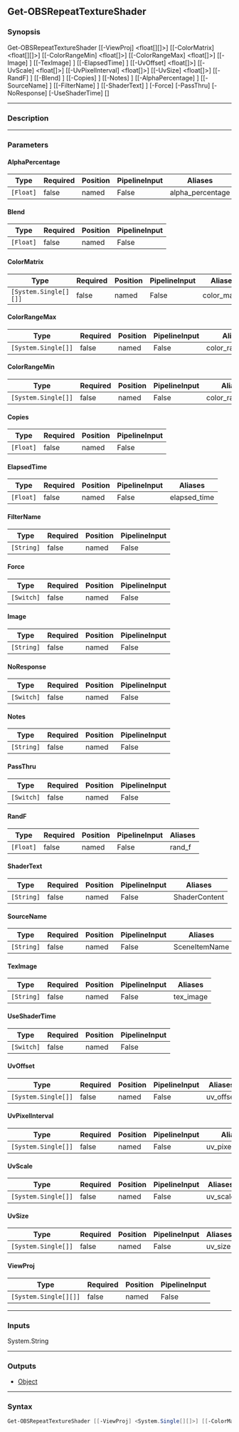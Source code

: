 Get-OBSRepeatTextureShader
--------------------------

### Synopsis
Get-OBSRepeatTextureShader [[-ViewProj] <float[][]>] [[-ColorMatrix] <float[][]>] [[-ColorRangeMin] <float[]>] [[-ColorRangeMax] <float[]>] [[-Image] <string>] [[-TexImage] <string>] [[-ElapsedTime] <float>] [[-UvOffset] <float[]>] [[-UvScale] <float[]>] [[-UvPixelInterval] <float[]>] [[-UvSize] <float[]>] [[-RandF] <float>] [[-Blend] <float>] [[-Copies] <float>] [[-Notes] <string>] [[-AlphaPercentage] <float>] [[-SourceName] <string>] [[-FilterName] <string>] [[-ShaderText] <string>] [-Force] [-PassThru] [-NoResponse] [-UseShaderTime] [<CommonParameters>]

---

### Description

---

### Parameters
#### **AlphaPercentage**

|Type     |Required|Position|PipelineInput|Aliases         |
|---------|--------|--------|-------------|----------------|
|`[Float]`|false   |named   |False        |alpha_percentage|

#### **Blend**

|Type     |Required|Position|PipelineInput|
|---------|--------|--------|-------------|
|`[Float]`|false   |named   |False        |

#### **ColorMatrix**

|Type                 |Required|Position|PipelineInput|Aliases     |
|---------------------|--------|--------|-------------|------------|
|`[System.Single[][]]`|false   |named   |False        |color_matrix|

#### **ColorRangeMax**

|Type               |Required|Position|PipelineInput|Aliases        |
|-------------------|--------|--------|-------------|---------------|
|`[System.Single[]]`|false   |named   |False        |color_range_max|

#### **ColorRangeMin**

|Type               |Required|Position|PipelineInput|Aliases        |
|-------------------|--------|--------|-------------|---------------|
|`[System.Single[]]`|false   |named   |False        |color_range_min|

#### **Copies**

|Type     |Required|Position|PipelineInput|
|---------|--------|--------|-------------|
|`[Float]`|false   |named   |False        |

#### **ElapsedTime**

|Type     |Required|Position|PipelineInput|Aliases     |
|---------|--------|--------|-------------|------------|
|`[Float]`|false   |named   |False        |elapsed_time|

#### **FilterName**

|Type      |Required|Position|PipelineInput|
|----------|--------|--------|-------------|
|`[String]`|false   |named   |False        |

#### **Force**

|Type      |Required|Position|PipelineInput|
|----------|--------|--------|-------------|
|`[Switch]`|false   |named   |False        |

#### **Image**

|Type      |Required|Position|PipelineInput|
|----------|--------|--------|-------------|
|`[String]`|false   |named   |False        |

#### **NoResponse**

|Type      |Required|Position|PipelineInput|
|----------|--------|--------|-------------|
|`[Switch]`|false   |named   |False        |

#### **Notes**

|Type      |Required|Position|PipelineInput|
|----------|--------|--------|-------------|
|`[String]`|false   |named   |False        |

#### **PassThru**

|Type      |Required|Position|PipelineInput|
|----------|--------|--------|-------------|
|`[Switch]`|false   |named   |False        |

#### **RandF**

|Type     |Required|Position|PipelineInput|Aliases|
|---------|--------|--------|-------------|-------|
|`[Float]`|false   |named   |False        |rand_f |

#### **ShaderText**

|Type      |Required|Position|PipelineInput|Aliases      |
|----------|--------|--------|-------------|-------------|
|`[String]`|false   |named   |False        |ShaderContent|

#### **SourceName**

|Type      |Required|Position|PipelineInput|Aliases      |
|----------|--------|--------|-------------|-------------|
|`[String]`|false   |named   |False        |SceneItemName|

#### **TexImage**

|Type      |Required|Position|PipelineInput|Aliases  |
|----------|--------|--------|-------------|---------|
|`[String]`|false   |named   |False        |tex_image|

#### **UseShaderTime**

|Type      |Required|Position|PipelineInput|
|----------|--------|--------|-------------|
|`[Switch]`|false   |named   |False        |

#### **UvOffset**

|Type               |Required|Position|PipelineInput|Aliases  |
|-------------------|--------|--------|-------------|---------|
|`[System.Single[]]`|false   |named   |False        |uv_offset|

#### **UvPixelInterval**

|Type               |Required|Position|PipelineInput|Aliases          |
|-------------------|--------|--------|-------------|-----------------|
|`[System.Single[]]`|false   |named   |False        |uv_pixel_interval|

#### **UvScale**

|Type               |Required|Position|PipelineInput|Aliases |
|-------------------|--------|--------|-------------|--------|
|`[System.Single[]]`|false   |named   |False        |uv_scale|

#### **UvSize**

|Type               |Required|Position|PipelineInput|Aliases|
|-------------------|--------|--------|-------------|-------|
|`[System.Single[]]`|false   |named   |False        |uv_size|

#### **ViewProj**

|Type                 |Required|Position|PipelineInput|
|---------------------|--------|--------|-------------|
|`[System.Single[][]]`|false   |named   |False        |

---

### Inputs
System.String

---

### Outputs
* [Object](https://learn.microsoft.com/en-us/dotnet/api/System.Object)

---

### Syntax
```PowerShell
Get-OBSRepeatTextureShader [[-ViewProj] <System.Single[][]>] [[-ColorMatrix] <System.Single[][]>] [[-ColorRangeMin] <System.Single[]>] [[-ColorRangeMax] <System.Single[]>] [[-Image] <String>] [[-TexImage] <String>] [[-ElapsedTime] <Float>] [[-UvOffset] <System.Single[]>] [[-UvScale] <System.Single[]>] [[-UvPixelInterval] <System.Single[]>] [[-UvSize] <System.Single[]>] [[-RandF] <Float>] [[-Blend] <Float>] [[-Copies] <Float>] [[-Notes] <String>] [[-AlphaPercentage] <Float>] [[-SourceName] <String>] [[-FilterName] <String>] [[-ShaderText] <String>] [-Force <Switch>] [-PassThru <Switch>] [-NoResponse <Switch>] [-UseShaderTime <Switch>] [<CommonParameters>]
```
